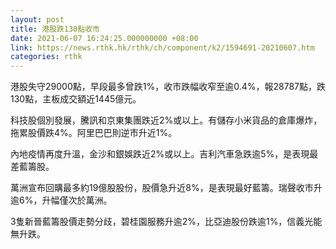 ```yaml
---
layout: post
title: 港股跌130點收市
date: 2021-06-07 16:24:25.000000000 +08:00
link: https://news.rthk.hk/rthk/ch/component/k2/1594691-20210607.htm
categories: rthk
---
```


港股失守29000點，早段最多曾跌1%，收市跌幅收窄至逾0.4%，報28787點，跌130點，主板成交額近1445億元。

科技股個別發展，騰訊和京東集團跌近2%或以上。有儲存小米貨品的倉庫爆炸，拖累股價跌4%。阿里巴巴則逆市升近1%。

內地疫情再度升溫，金沙和銀娛跌近2%或以上。吉利汽車急跌逾5%，是表現最差藍籌股。

萬洲宣布回購最多約19億股股份，股價急升近8%，是表現最好藍籌。瑞聲收市升逾6%，升幅僅次於萬洲。

3隻新晉藍籌股價走勢分歧，碧桂園服務升逾2%，比亞迪股份跌逾1%，信義光能無升跌。
